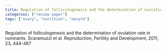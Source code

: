 ```yaml
---
title: Regulation of folliculogenesis and the determination of ovulation rate in ruminants
categories: ["review paper"]
tags: ["ovary", "nutrition", "oocyte"]
---
```

Regulation of folliculogenesis and the determination of ovulation rate in ruminants.
Scaramuzzi et al. Reproduction, Fertility and Development, 2011, 23, 444-467
